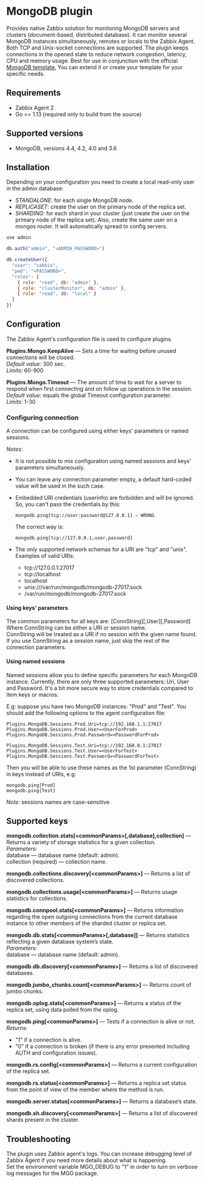 # MongoDB plugin
Provides native Zabbix solution for monitoring MongoDB servers and clusters (document-based, distributed database). 
It can monitor several MongoDB instances simultaneously, remotes or locals to the Zabbix Agent. 
Both TCP and Unix-socket connections are supported. The plugin keeps connections in the opened state to reduce network 
congestion, latency, CPU and memory usage. Best for use in conjunction with the official 
[MongoDB template.](https://git.zabbix.com/projects/ZBX/repos/zabbix/browse/templates/app/mongodb)
You can extend it or create your template for your specific needs. 

## Requirements
* Zabbix Agent 2
* Go >= 1.13 (required only to build from the source)

## Supported versions
* MongoDB, versions 4.4, 4.2, 4.0 and 3.6

## Installation
Depending on your configuration you need to create a local read-only user in the admin database:  
- *STANDALONE*: for each single MongoDB node.
- *REPLICASET*: create the user on the primary node of the replica set.  
- *SHARDING*: for each shard in your cluster (just create the user on the primary node of the replica set). 
Also, create the same user on a mongos router. It will automatically spread to config servers.

```javascript
use admin

db.auth("admin", "<ADMIN_PASSWORD>")

db.createUser({
  "user": "zabbix",
  "pwd": "<PASSWORD>",
  "roles": [
    { role: "read", db: "admin" },
    { role: "clusterMonitor", db: "admin" },
    { role: "read", db: "local" }
  ]
})
```

## Configuration
The Zabbix Agent's configuration file is used to configure plugins.

**Plugins.Mongo.KeepAlive** — Sets a time for waiting before unused connections will be closed.  
*Default value:* 300 sec.  
*Limits:* 60-900

**Plugins.Mongo.Timeout** — The amount of time to wait for a server to respond when first connecting and on follow up 
operations in the session.  
*Default value:* equals the global Timeout configuration parameter.  
*Limits:* 1-30

### Configuring connection
A connection can be configured using either keys' parameters or named sessions.     

*Notes*:  
* It is not possible to mix configuration using named sessions and keys' parameters simultaneously.
* You can leave any connection parameter empty, a default hard-coded value will be used in the such case.
* Embedded URI credentials (userinfo) are forbidden and will be ignored. So, you can't pass the credentials by this:   
  
      mongodb.ping[tcp://user:password@127.0.0.1] — WRONG  
  
  The correct way is:
    
      mongodb.ping[tcp://127.0.0.1,user,password]
      
* The only supported network schemas for a URI are "tcp" and "unix".  
Examples of valid URIs:
    - tcp://127.0.0.1:27017
    - tcp://localhost
    - localhost
    - unix:///var/run/mongodb/mongodb-27017.sock
    - /var/run/mongodb/mongodb-27017.sock
      
#### Using keys' parameters
The common parameters for all keys are: [ConnString][,User][,Password]  
Where ConnString can be either a URI or session name.   
ConnString will be treated as a URI if no session with the given name found.  
If you use ConnString as a session name, just skip the rest of the connection parameters.  
 
#### Using named sessions
Named sessions allow you to define specific parameters for each MongoDB instance. Currently, there are only three supported 
parameters: Uri, User and Password. It's a bit more secure way to store credentials compared to item keys or macros.  

E.g: suppose you have two MongoDB instances: "Prod" and "Test". 
You should add the following options to the agent configuration file:   

    Plugins.MongoDB.Sessions.Prod.Uri=tcp://192.168.1.1:27017
    Plugins.MongoDB.Sessions.Prod.User=<UserForProd>  
    Plugins.MongoDB.Sessions.Prod.Password=<PasswordForProd>  
      
    Plugins.MongoDB.Sessions.Test.Uri=tcp://192.168.0.1:27017
    Plugins.MongoDB.Sessions.Test.User=<UserForTest>   
    Plugins.MongoDB.Sessions.Test.Password=<PasswordForTest>
        
Then you will be able to use these names as the 1st parameter (ConnString) in keys instead of URIs, e.g:

    mongodb.ping[Prod]
    mongodb.ping[Test]

*Note*: sessions names are case-sensitive.

## Supported keys
**mongodb.collection.stats[\<commonParams\>[,database],collection]** — Returns a variety of storage statistics for a 
given collection.  
*Parameters:*  
database — database name (default: admin).  
collection (required) — collection name.

**mongodb.collections.discovery[\<commonParams\>]** — Returns a list of discovered collections.  

**mongodb.collections.usage[\<commonParams\>]** — Returns usage statistics for collections.  

**mongodb.connpool.stats[\<commonParams\>]** — Returns information regarding the open outgoing connections from the
current database instance to other members of the sharded cluster or replica set.    

**mongodb.db.stats[\<commonParams\>[,database]]** — Returns statistics reflecting a given database system’s state.  
*Parameters:*  
database — database name (default: admin).    

**mongodb.db.discovery[\<commonParams\>]** — Returns a list of discovered databases.    

**mongodb.jumbo_chunks.count[\<commonParams\>]** — Returns count of jumbo chunks.    

**mongodb.oplog.stats[\<commonParams\>]** — Returns a status of the replica set, using data polled from the oplog.    

**mongodb.ping[\<commonParams\>]** — Tests if a connection is alive or not.  
*Returns:*
- "1" if a connection is alive.
- "0" if a connection is broken (if there is any error presented including AUTH and configuration issues).

**mongodb.rs.config[\<commonParams\>]** — Returns a current configuration of the replica set.    

**mongodb.rs.status[\<commonParams\>]** — Returns a replica set status from the point of view of the member
where the method is run.  
 
**mongodb.server.status[\<commonParams\>]** — Returns a database’s state.    

**mongodb.sh.discovery[\<commonParams\>]** — Returns a list of discovered shards present in the cluster.    

## Troubleshooting
The plugin uses Zabbix agent's logs. You can increase debugging level of Zabbix Agent if you need more details about 
what is happening.   
Set the environment variable MGO_DEBUG to "1" in order to turn on verbose log messages for the MGO package.
